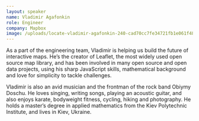 ```yaml
---
layout: speaker
name: Vladimir Agafonkin
role: Engineer
company: Mapbox
image: /uploads/locate-vladimir-agafonkin-240-cad70cc7fe34721fb1e061f48926d688.jpg
---
```


As a part of the engineering team, Vladimir is helping us build the future of interactive maps. He’s the creator of Leaflet, the most widely used open source map library, and has been involved in many open source and open data projects, using his sharp JavaScript skills, mathematical background and love for simplicity to tackle challenges.

Vladimir is also an avid musician and the frontman of the rock band Obiymy Doschu. He loves singing, writing songs, playing an acoustic guitar, and also enjoys karate, bodyweight fitness, cycling, hiking and photography. He holds a master’s degree in applied mathematics from the Kiev Polytechnic Institute, and lives in Kiev, Ukraine.
